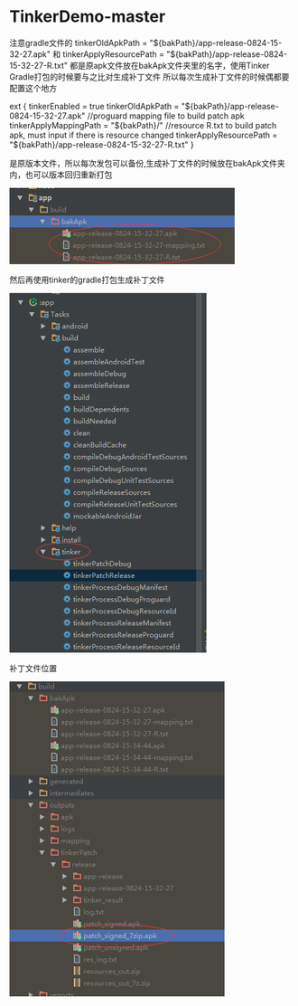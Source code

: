 # TinkerDemo-master
注意gradle文件的 tinkerOldApkPath = "${bakPath}/app-release-0824-15-32-27.apk"
和 tinkerApplyResourcePath = "${bakPath}/app-release-0824-15-32-27-R.txt"
都是原apk文件放在bakApk文件夹里的名字，使用Tinker Gradle打包的时候要与之比对生成补丁文件
所以每次生成补丁文件的时候偶都要配置这个地方

ext {
    tinkerEnabled = true
    tinkerOldApkPath = "${bakPath}/app-release-0824-15-32-27.apk"
    //proguard mapping file to build patch apk
    tinkerApplyMappingPath = "${bakPath}/"
    //resource R.txt to build patch apk, must input if there is resource changed
    tinkerApplyResourcePath = "${bakPath}/app-release-0824-15-32-27-R.txt"
}


是原版本文件，所以每次发包可以备份,生成补丁文件的时候放在bakApk文件夹内，也可以版本回归重新打包

![Image text](https://github.com/sea2/TinkerDemo-master/blob/master/raw/QQ%E6%88%AA%E5%9B%BE20170824162308.png)

然后再使用tinker的gradle打包生成补丁文件

![Image text](https://github.com/sea2/TinkerDemo-master/blob/master/raw/QQ%E6%88%AA%E5%9B%BE20170824162407.png)

补丁文件位置

![Image text](https://github.com/sea2/TinkerDemo-master/blob/master/raw/QQ%E6%88%AA%E5%9B%BE20170824163427.png)
